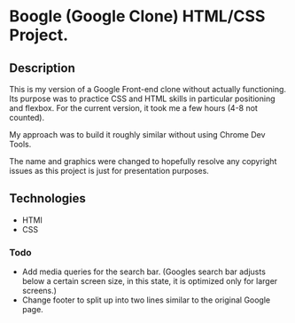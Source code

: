 # Boogle (Google Clone) HTML/CSS Project.

## Description
This is my version of a Google Front-end clone without actually functioning.
Its purpose was to practice CSS and HTML skills in particular positioning and flexbox.
For the current version, it took me a few hours (4-8 not counted). 

My approach was to build it roughly similar without using Chrome Dev Tools.

The name and graphics were changed to hopefully resolve any copyright issues as this project is just for presentation purposes.

## Technologies

- HTMl
- CSS

### Todo
+ Add media queries for the search bar. (Googles search bar adjusts below a certain screen size, in this state, it is optimized only for larger screens.) 
+ Change footer to split up into two lines similar to the original Google page. 
